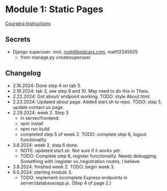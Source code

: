 # Module 1: Static Pages

[Coursera Instructions](https://cf-courses-data.s3.us.cloud-object-storage.appdomain.cloud/IBMSkillsNetwork-CD0321EN-Coursera/labs/v2/m1/AddStaticPages.md.html)

## Secrets

- Django superuser: root, root@bestcars.com, matt12345625
    - from manage.py createsuperuser

## Changelog

- 2.16.2024: Done step 4 on tab 3.
- 2.19.2024: tab 3, see step 9 and 10. May need to do this in Theia.
- 2.22.2024: Got about/ endpoint working.  TODO: style About.html.
- 2.23.2024: Updated about page.  Added start.sh to repo.  TODO: step 5, update contact us page.
- 2.29.2024: week 2.  Step 3
    - in server/frontend:
    - npm install
    - npm run build
    - completed step 5 of week 2.  TODO: complete step 6, logout functionality
- 3.6.2024: week 2, step 6 done.
    - NOTE: updated start.sh.  Not sure if it works yet.
    - TODO: Complete step 6, register functionality.  Needs debugging.  Something with /register vs /registration routes, I believe.
- 3.8.2024: finished week 2.  TODO: begin week 3.
- 6.5.2024: starting module 3.
    - TODO: implement incomplete Express endpoints in server/database/app.js.  (Step 4 of page 2.)